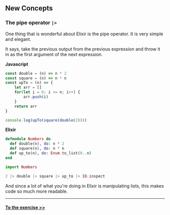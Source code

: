 ## New Concepts

### The pipe operator `|>`

One thing that is wonderful about Elixir is the pipe operator. It is very simple and elegant.

It says, take the previous output from the previous expression and throw it in as the first argument of the next expression.

**Javascript**

```js
const double = (n) => n * 2
const square = (n) => n * n
const upTo = (n) => {
    let arr = []
    for(let i = 0; i <= n; i++) {
        arr.push(i)
    }
    return arr
}

console.log(upTo(square(double(2))))

```



**Elixir**

```elixir
defmodule Numbers do
  def double(n), do: n * 2
  def square(n), do: n * n
  def up_to(n), do: Enum.to_list(0..n)
end

import Numbers

2 |> double |> square |> up_to |> IO.inspect

```


And since a lot of what you're doing in Elixir is manipulating lists, this makes code so much more readable.

-------------

#### [To the exercise >>](./concrete_practice.md)

